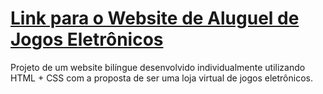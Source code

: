 # [Link para o Website de Aluguel de Jogos Eletrônicos](https://alcides07.github.io/website-aluguel-jogos/Tela_Login/Tela_Login.html)
Projeto de um website bilíngue desenvolvido individualmente utilizando HTML + CSS com a proposta de ser uma loja virtual de jogos eletrônicos.
